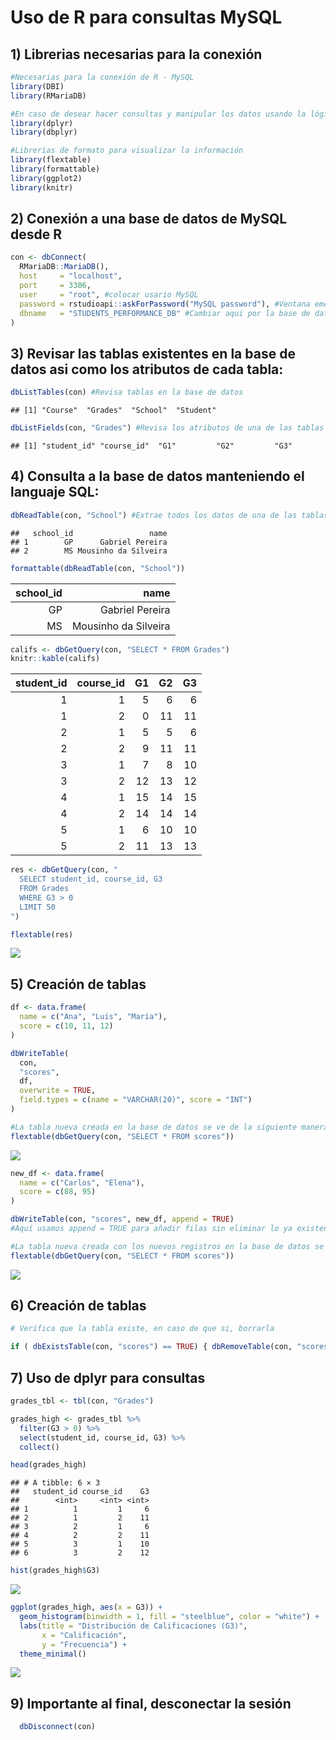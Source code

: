 Uso de R para consultas MySQL
================

## 1) Librerias necesarias para la conexión

``` r
#Necesarias para la conexión de R - MySQL
library(DBI) 
library(RMariaDB)

#En caso de desear hacer consultas y manipular los datos usando la lógica dplyr
library(dplyr)
library(dbplyr)

#Librerias de formato para visualizar la información
library(flextable)
library(formattable)
library(ggplot2)
library(knitr)
```

## 2) Conexión a una base de datos de MySQL desde R

``` r
con <- dbConnect(
  RMariaDB::MariaDB(),
  host     = "localhost",
  port     = 3306,
  user     = "root", #colocar usario MySQL
  password = rstudioapi::askForPassword("MySQL password"), #Ventana emergente para solicitar password
  dbname   = "STUDENTS_PERFORMANCE_DB" #Cambiar aqui por la base de datos que se desea conectar
)
```

## 3) Revisar las tablas existentes en la base de datos asi como los atributos de cada tabla:

``` r
dbListTables(con) #Revisa tablas en la base de datos
```

    ## [1] "Course"  "Grades"  "School"  "Student"

``` r
dbListFields(con, "Grades") #Revisa los atributos de una de las tablas
```

    ## [1] "student_id" "course_id"  "G1"         "G2"         "G3"

## 4) Consulta a la base de datos manteniendo el languaje SQL:

``` r
dbReadTable(con, "School") #Extrae todos los datos de una de las tablas
```

    ##   school_id                 name
    ## 1        GP      Gabriel Pereira
    ## 2        MS Mousinho da Silveira

``` r
formattable(dbReadTable(con, "School"))
```

<table class="table table-condensed">
<thead>
<tr>
<th style="text-align:right;">
school_id
</th>
<th style="text-align:right;">
name
</th>
</tr>
</thead>
<tbody>
<tr>
<td style="text-align:right;">
GP
</td>
<td style="text-align:right;">
Gabriel Pereira
</td>
</tr>
<tr>
<td style="text-align:right;">
MS
</td>
<td style="text-align:right;">
Mousinho da Silveira
</td>
</tr>
</tbody>
</table>

``` r
califs <- dbGetQuery(con, "SELECT * FROM Grades")
knitr::kable(califs)
```

| student_id | course_id |  G1 |  G2 |  G3 |
|-----------:|----------:|----:|----:|----:|
|          1 |         1 |   5 |   6 |   6 |
|          1 |         2 |   0 |  11 |  11 |
|          2 |         1 |   5 |   5 |   6 |
|          2 |         2 |   9 |  11 |  11 |
|          3 |         1 |   7 |   8 |  10 |
|          3 |         2 |  12 |  13 |  12 |
|          4 |         1 |  15 |  14 |  15 |
|          4 |         2 |  14 |  14 |  14 |
|          5 |         1 |   6 |  10 |  10 |
|          5 |         2 |  11 |  13 |  13 |

``` r
res <- dbGetQuery(con, "
  SELECT student_id, course_id, G3
  FROM Grades
  WHERE G3 > 0
  LIMIT 50
")

flextable(res)
```

<img src="R_SQL_files/figure-gfm/detalle2-1.png" style="display: block; margin: auto;" />

## 5) Creación de tablas

``` r
df <- data.frame(
  name = c("Ana", "Luis", "María"),
  score = c(10, 11, 12)
)

dbWriteTable(
  con,
  "scores",
  df,
  overwrite = TRUE,
  field.types = c(name = "VARCHAR(20)", score = "INT")
)

#La tabla nueva creada en la base de datos se ve de la siguiente manera:
flextable(dbGetQuery(con, "SELECT * FROM scores"))
```

<img src="R_SQL_files/figure-gfm/detalle3-1.png" style="display: block; margin: auto;" />

``` r
new_df <- data.frame(
  name = c("Carlos", "Elena"),
  score = c(88, 95)
)

dbWriteTable(con, "scores", new_df, append = TRUE)
#Aquí usamos append = TRUE para añadir filas sin eliminar lo ya existente

#La tabla nueva creada con los nuevos registros en la base de datos se ve de la siguiente manera:
flextable(dbGetQuery(con, "SELECT * FROM scores"))
```

<img src="R_SQL_files/figure-gfm/detalle3-2.png" style="display: block; margin: auto;" />

## 6) Creación de tablas

``` r
# Verifica que la tabla existe, en caso de que si, borrarla

if ( dbExistsTable(con, "scores") == TRUE) { dbRemoveTable(con, "scores") }
```

## 7) Uso de dplyr para consultas

``` r
grades_tbl <- tbl(con, "Grades")

grades_high <- grades_tbl %>%
  filter(G3 > 0) %>%
  select(student_id, course_id, G3) %>%
  collect()

head(grades_high)
```

    ## # A tibble: 6 × 3
    ##   student_id course_id    G3
    ##        <int>     <int> <int>
    ## 1          1         1     6
    ## 2          1         2    11
    ## 3          2         1     6
    ## 4          2         2    11
    ## 5          3         1    10
    ## 6          3         2    12

``` r
hist(grades_high$G3)
```

<img src="R_SQL_files/figure-gfm/detalle5-1.png" style="display: block; margin: auto;" />

``` r
ggplot(grades_high, aes(x = G3)) +
  geom_histogram(binwidth = 1, fill = "steelblue", color = "white") +
  labs(title = "Distribución de Calificaciones (G3)",
       x = "Calificación",
       y = "Frecuencia") +
  theme_minimal()
```

<img src="R_SQL_files/figure-gfm/detalle5-2.png" style="display: block; margin: auto;" />

## 9) Importante al final, desconectar la sesión

``` r
  dbDisconnect(con)
```
